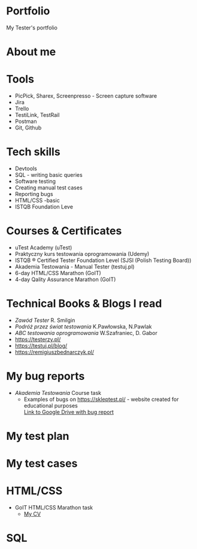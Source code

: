 # Portfolio
My Tester's portfolio
# About me

# Tools
- PicPick, Sharex, Screenpresso - Screen capture software
- Jira
- Trello
- TestiLink, TestRail 
- Postman 
- Git, Github 
# Tech skills
- Devtools
- SQL - writing basic queries 
- Software testing
- Creating manual test cases
- Reporting bugs
- HTML/CSS -basic
- ISTQB Foundation Leve
# Courses & Certificates
- uTest Academy (uTest)
- Praktyczny kurs testowania oprogramowania (Udemy)
- ISTQB ® Certified Tester Foundation Level (SJSI (Polish Testing Board))
- Akademia Testowania - Manual Tester (testuj.pl)
- 6-day HTML/CSS Marathon (GoIT)
- 4-day Qality Assurance Marathon (GoIT)
# Technical Books & Blogs I read 
- *Zawód Tester* R. Smilgin
- *Podróż przez świat testowania* K.Pawłowska, N.Pawlak
- *ABC testowania oprogramowania* W.Szafraniec, D. Gabor
- <https://testerzy.pl/>
- <https://testuj.pl/blog/>
- <https://remigiuszbednarczyk.pl/>
# My bug reports 
- *Akademia Testowania* Course task
  - Examples of bugs on <https://skleptest.pl/> - website created for educational purposes      
   [Link to Google Drive with bug report](https://docs.google.com/spreadsheets/d/1TNFiqOTx2JbShKyF6R7EVkMIi591TnxDA24EJQvM1V0/edit#gid=0)     
# My test plan
# My test cases
# HTML/CSS
- GoIT HTML/CSS Marathon task
   - [My CV](https://64bf855026f9983b45cbcfee--splendid-griffin-ad480d.netlify.app/)
# SQL 
